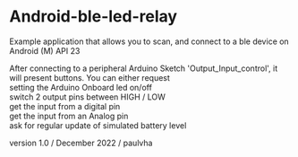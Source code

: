 # Android-ble-led-relay

Example application that allows you to scan, and connect to a ble device on Android (M) API 23

After connecting to a peripheral Arduino Sketch 'Output_Input_control', it will present buttons. You can either request
<br> setting the Arduino Onboard led on/off
<br> switch 2 output pins between HIGH / LOW
<br> get the input from a digital pin
<br> get the input from an Analog pin
<br> ask for regular update of simulated battery level

version 1.0 / December 2022 / paulvha

